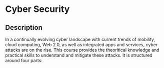 # Cyber Security
## Description
In a continually evolving cyber landscape with current trends of mobility, cloud computing, Web 2.0, as well as integrated apps and services, cyber attacks are on
the rise. This course provides the theoritical knowledge and practical skills to understand and mitigate these attacks. It is structured around four parts:

